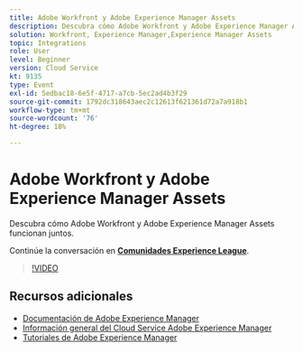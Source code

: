 ```yaml
---
title: Adobe Workfront y Adobe Experience Manager Assets
description: Descubra cómo Adobe Workfront y Adobe Experience Manager Assets funcionan juntos.
solution: Workfront, Experience Manager,Experience Manager Assets
topic: Integrations
role: User
level: Beginner
version: Cloud Service
kt: 9135
type: Event
exl-id: 5edbac18-6e5f-4717-a7cb-5ec2ad4b3f29
source-git-commit: 1792dc318643aec2c12613f621361d72a7a918b1
workflow-type: tm+mt
source-wordcount: '76'
ht-degree: 18%

---
```


# Adobe Workfront y Adobe Experience Manager Assets

Descubra cómo Adobe Workfront y Adobe Experience Manager Assets funcionan juntos.

Continúe la conversación en **[Comunidades Experience League](https://adobe.ly/3kHfJED)**.

>[!VIDEO](https://video.tv.adobe.com/v/337578/?quality=12&learn=on&hidetitle=true)

## Recursos adicionales

- [Documentación de Adobe Experience Manager ](https://experienceleague.adobe.com/docs/experience-manager-cloud-service.html?lang=es)
- [Información general del Cloud Service Adobe Experience Manager](https://experienceleague.adobe.com/docs/experience-manager-cloud-service/overview/home.html)
- [Tutoriales de Adobe Experience Manager](https://experienceleague.adobe.com/docs/experience-manager-tutorials.html)

